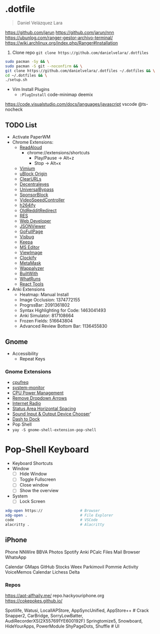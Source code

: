 # .dotfile
> Daniel Velázquez Lara


https://github.com/jarun
https://github.com/jarun/nnn
https://ubunlog.com/ranger-gestor-archivo-terminal/
https://wiki.archlinux.org/index.php/Ranger#Installation

1. Clone repo
`git clone https://github.com/danielvelara/.dotfiles`

```bash
sudo pacman -Sy && \
sudo pacman -S git --noconfirm && \
git clone https://github.com/danielvelara/.dotfiles ~/.dotfiles && \
cd ~/.dotfiles && \
./setup.sh
```

- Vim Install Plugins
    - `:PlugInstall`
code-minimap
deemix 

https://code.visualstudio.com/docs/languages/javascript
vscode @ts-nocheck

## TODO List
- Activate PaperWM
- Chrome Extensions:
    - [ReadAloud](https://chrome.google.com/webstore/detail/read-aloud-a-text-to-spee/hdhinadidafjejdhmfkjgnolgimiaplp)
        - chrome://extensions/shortcuts
            - Play/Pause -> Alt+z
            - Stop -> Alt+x
    - [Vimium](https://chrome.google.com/webstore/detail/vimium/dbepggeogbaibhgnhhndojpepiihcmeb/)
    - [uBlock Origin](https://chrome.google.com/webstore/detail/ublock-origin/cjpalhdlnbpafiamejdnhcphjbkeiagm)
    - [ClearURLs](https://chrome.google.com/webstore/detail/clearurls/lckanjgmijmafbedllaakclkaicjfmnk)
    - [Decentraleyes](https://chrome.google.com/webstore/detail/decentraleyes/ldpochfccmkkmhdbclfhpagapcfdljkj)
    - [UniversalBypass](https://github.com/Sainan/Universal-Bypass)
    - [SponsorBlock](https://chrome.google.com/webstore/detail/sponsorblock-for-youtube/mnjggcdmjocbbbhaepdhchncahnbgone)
    - [VideoSpeedController](https://chrome.google.com/webstore/detail/video-speed-controller/nffaoalbilbmmfgbnbgppjihopabppdk)
    - [h264ify](https://chrome.google.com/webstore/detail/h264ify/aleakchihdccplidncghkekgioiakgal)
    - [OldRedditRedirect](https://chrome.google.com/webstore/detail/old-reddit-redirect/dneaehbmnbhcippjikoajpoabadpodje)
    - [RES](https://chrome.google.com/webstore/detail/reddit-enhancement-suite/kbmfpngjjgdllneeigpgjifpgocmfgmb)
    - [Web Developer](https://chrome.google.com/webstore/detail/web-developer/bfbameneiokkgbdmiekhjnmfkcnldhhm?hl=es)
    - [JSONViewer](https://chrome.google.com/webstore/detail/json-viewer/gbmdgpbipfallnflgajpaliibnhdgobh/related)
    - [GoFullPage](https://chrome.google.com/webstore/detail/gofullpage-full-page-scre/fdpohaocaechififmbbbbbknoalclacl)
    - [Visbug](https://chrome.google.com/webstore/detail/visbug/cdockenadnadldjbbgcallicgledbeoc/)
    - [Keepa](https://chrome.google.com/webstore/detail/neebplgakaahbhdphmkckjjcegoiijjo)
    - [MS Editor](https://chrome.google.com/webstore/detail/microsoft-editor-spelling/gpaiobkfhnonedkhhfjpmhdalgeoebfa)
    - [ViewImage](https://chrome.google.com/webstore/detail/view-image/jpcmhcelnjdmblfmjabdeclccemkghjk)
    - [Clockify](https://chrome.google.com/webstore/detail/clockify-time-tracker/pmjeegjhjdlccodhacdgbgfagbpmccpe)
    - [MetaMask](https://chrome.google.com/webstore/detail/metamask/nkbihfbeogaeaoehlefnkodbefgpgknn)
    - [Wappalyzer](https://chrome.google.com/webstore/detail/wappalyzer/gppongmhjkpfnbhagpmjfkannfbllamg)
    - [BuiltWith](https://chrome.google.com/webstore/detail/builtwith-technology-prof/dapjbgnjinbpoindlpdmhochffioedbn)
    - [WhatRuns](https://chrome.google.com/webstore/detail/whatruns/cmkdbmfndkfgebldhnkbfhlneefdaaip)
    - [React Tools](https://chrome.google.com/webstore/detail/react-developer-tools/fmkadmapgofadopljbjfkapdkoienihi)
- Anki Extensions
    - Heatmap: Manual Install
    - Image Occlusion: 1374772155
    - ProgrssBar: 2091361802
    - Syntax Highlighting for Code: 1463041493
    - Anki Simulator: 817108664
    - Frozen Fields: 516643804
    - Advanced Review Bottom Bar: 1136455830

## Gnome

- Accessibility
    - Repeat Keys


### Gnome Extensions

- [cpufreq](https://extensions.gnome.org/extension/1082/cpufreq/)
- [system-monitor](https://extensions.gnome.org/extension/120/system-monitor/)
- [CPU Power Management](https://extensions.gnome.org/extension/945/cpu-power-manager/)
- [Remove Dropdown Arrows](https://extensions.gnome.org/extension/800/remove-dropdown-arrows/)
- [Internet Radio](https://extensions.gnome.org/extension/836/internet-radio/)
- [Status Area Horizontal Spacing](https://extensions.gnome.org/extension/355/status-area-horizontal-spacing/)
- [Sound Input & Output Device Chooser](https://extensions.gnome.org/extension/906/sound-output-device-chooser/)'
- [Dash to Dock](https://extensions.gnome.org/extension/307/dash-to-dock/)
- Pop Shell
- `yay -S gnome-shell-extension-pop-shell`




# Pop-Shell Keyboard

- Keyboard Shortcuts
- Window 
    - [ ] Hide Window
    - [ ] Toggle Fullscreen 
    - [ ] Close window
    - [ ] Show the overview
- System 
    - [ ] Lock Screen

```bash
xdg-open https://                 # Browser
xdg-open .                        # File Explorer
code                              # VSCode
alacritty .                       # Alacritty
```


## iPhone
Phone NNWire BBVA Photos
Spotify Anki PCalc
Files Mail Browser WhatsApp

Calendar
GMaps
GitHub
Stocks
Weex Parkimovil
Pommie Activity VoiceMemos Calendar
Lichess Delta

### Repos
https://apt-alfhaily.me/
repo.hackyouriphone.org
https://cokepokes.github.io/

Spotilife, Watusi, LocalIAPStore, AppSyncUnified, AppStore++ # Crack
Snapper2, CarBridge, SorryLowBatter, AudiRecorderXS(2X557691YE600192F)
Springtomize5, Snowboard, HideYourApps, PowerModule  ShyPageDots, Shuffle # UI
